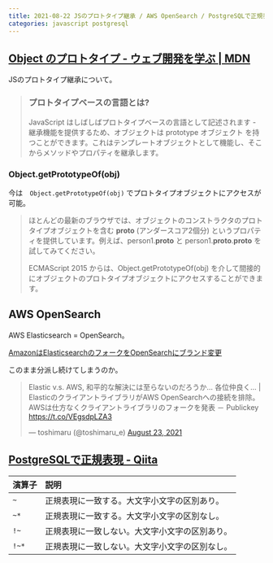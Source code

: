 ```yaml
---
title: 2021-08-22 JSのプロトタイプ継承 / AWS OpenSearch / PostgreSQLで正規表現
categories: javascript postgresql
---
```


## [Object のプロトタイプ - ウェブ開発を学ぶ | MDN](https://developer.mozilla.org/ja/docs/Learn/JavaScript/Objects/Object_prototypes)

JSのプロトタイプ継承について。

> ### プロトタイプベースの言語とは?
> JavaScript はしばしばプロトタイプベースの言語として記述されます - 継承機能を提供するため、オブジェクトは prototype オブジェクト を持つことができます。これはテンプレートオブジェクトとして機能し、そこからメソッドやプロパティを継承します。

### Object.getPrototypeOf(obj)

今は　`Object.getPrototypeOf(obj)` でプロトタイプオブジェクトにアクセスが可能。

> ほとんどの最新のブラウザでは、オブジェクトのコンストラクタのプロトタイプオブジェクトを含む __proto__ (アンダースコア2個分) というプロパティを提供しています。例えば、person1.__proto__ と person1.__proto__.__proto__ を試してみてください。
>
> ECMAScript 2015 からは、Object.getPrototypeOf(obj) を介して間接的にオブジェクトのプロトタイプオブジェクトにアクセスすることができます。

## AWS OpenSearch

AWS Elasticsearch = OpenSearch。

[AmazonはElasticsearchのフォークをOpenSearchにブランド変更](https://www.infoq.com/jp/news/2021/05/amazon-opensearch/)

このまま分派し続けてしまうのか。

<blockquote class="twitter-tweet"><p lang="ja" dir="ltr">Elastic v.s. AWS, 和平的な解決には至らないのだろうか... 各位仲良く... | ElasticのクライアントライブラリがAWS OpenSearchへの接続を排除。AWSは仕方なくクライアントライブラリのフォークを発表 － Publickey <a href="https://t.co/VEgsdpLZA3">https://t.co/VEgsdpLZA3</a></p>&mdash; toshimaru (@toshimaru_e) <a href="https://twitter.com/toshimaru_e/status/1429642950376521737?ref_src=twsrc%5Etfw">August 23, 2021</a></blockquote> <script async src="https://platform.twitter.com/widgets.js" charset="utf-8"></script>

## [PostgreSQLで正規表現 - Qiita](https://qiita.com/y_ito/items/a0fb46a618b0316617c8)

|演算子|説明 |
|:-----------|:-----------|
| `~` | 正規表現に一致する。大文字小文字の区別あり。|
| `~*` | 正規表現に一致する。大文字小文字の区別なし。|
| `!~` | 正規表現に一致しない。大文字小文字の区別あり。|
| `!~*` | 正規表現に一致しない。大文字小文字の区別なし。|
